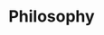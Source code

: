 ---
layout: category-archive
title: Philosophy
permalink: /category/philosophy/
pagination: 
  enabled: true
  category: philosophy
  permalink: /:num/
---